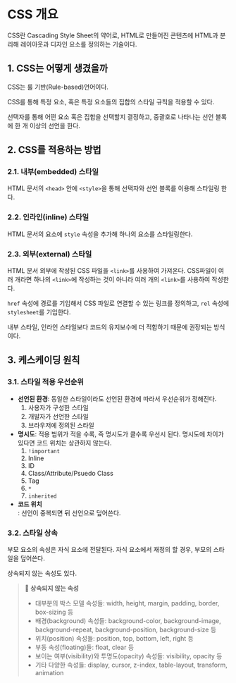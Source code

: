# CSS 개요

CSS란 Cascading Style Sheet의 약어로, HTML로 만들어진 콘텐츠에 HTML과 분리해 레이아웃과 디자인 요소를 정의하는 기술이다.

## 1. CSS는 어떻게 생겼을까

CSS는 룰 기반(Rule-based)언어이다.

CSS를 통해 특정 요소, 혹은 특정 요소들의 집합의 스타일 규칙을 적용할 수 있다.

선택자를 통해 어떤 요소 혹은 집합을 선택할지 결정하고, 중괄호로 나타나는 선언 블록에 한 개 이상의 선언을 한다.

## 2. CSS를 적용하는 방법

### 2.1. 내부(embedded) 스타일

HTML 문서의 `<head>` 안에 `<style>`을 통해 선택자와 선언 블록를 이용해 스타일링 한다.

### 2.2. 인라인(inline) 스타일

HTML 문서의 요소에 `style` 속성을 추가해 하나의 요소를 스타일링한다.

### 2.3. 외부(external) 스타일

HTML 문서 외부에 작성된 CSS 파일을 `<link>`를 사용하여 가져온다. CSS파일이 여러 개라면 하나의 `<link>`에 작성하는 것이 아니라 여러 개의 `<link>`를 사용하여 작성한다.

`href` 속성에 경로를 기입해서 CSS 파일로 연결할 수 있는 링크를 정의하고, `rel` 속성에 `stylesheet`를 기입한다.

내부 스타일, 인라인 스타일보다 코드의 유지보수에 더 적합하기 때문에 권장되는 방식이다.

## 3. 케스케이딩 원칙

### 3.1. 스타일 적용 우선순위

- **선언된 환경**: 동일한 스타일이라도 선언된 환경에 따라서 우선순위가 정해진다.
  1. 사용자가 구성한 스타일
  2. 개발자가 선언한 스타일
  3. 브라우저에 정의된 스타일
- **명시도**: 적용 범위가 적을 수록, 즉 명시도가 클수록 우선시 된다. 명시도에 차이가 있다면 코드 위치는 상관하지 않는다.
  1. `!important`
  2. Inline
  3. ID
  4. Class/Attribute/Psuedo Class
  5. Tag
  6. `*`
  7. `inherited`
- **코드 위치**  
  : 선언이 중복되면 뒤 선언으로 덮어쓴다.

### 3.2. 스타일 상속

부모 요소의 속성은 자식 요소에 전달된다. 자식 요소에서 재정의 할 경우, 부모의 스타일을 덮어쓴다.

상속되지 않는 속성도 있다.

> **📌 상속되지 않는 속성**
>
> - 대부분의 박스 모델 속성들: width, height, margin, padding, border, box-sizing 등
> - 배경(background) 속성들: background-color, background-image, background-repeat, background-position, background-size 등
> - 위치(position) 속성들: position, top, bottom, left, right 등
> - 부동 속성(floating)들: float, clear 등
> - 보이는 여부(visibility)와 투명도(opacity) 속성들: visibility, opacity 등
> - 기타 다양한 속성들: display, cursor, z-index, table-layout, transform, animation
